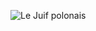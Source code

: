 ![Le Juif polonais](https://upload.wikimedia.org/wikipedia/commons/thumb/f/f3/Pantala_flavescens_%28globe_skimmer%29_in_flight%2C_side_view.jpg/450px-Pantala_flavescens_%28globe_skimmer%29_in_flight%2C_side_view.jpg)